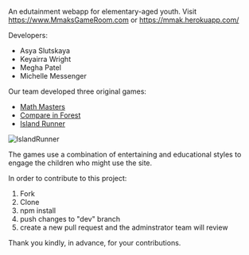 An edutainment webapp for elementary-aged youth. Visit https://www.MmaksGameRoom.com or https://mmak.herokuapp.com/

Developers:
- Asya Slutskaya
- Keyairra Wright
- Megha Patel
- Michelle Messenger

Our team developed three original games:
- [Math Masters](https://github.com/Keyairra-S-Wright/math-master)
- [Compare in Forest](https://github.com/MMAK-Capstone/CompareIN-Forest)
- [Island Runner](https://github.com/MMAK-Capstone/island-runner)


![IslandRunner](https://media.giphy.com/media/7STqSi67HAPw5Rf946/giphy.gif)


The games use a combination of entertaining and educational styles to engage the children who might use the site.

In order to contribute to this project:
1) Fork
2) Clone
3) npm install
4) push changes to "dev" branch
5) create a new pull request and the adminstrator team will review

Thank you kindly, in advance, for your contributions.
